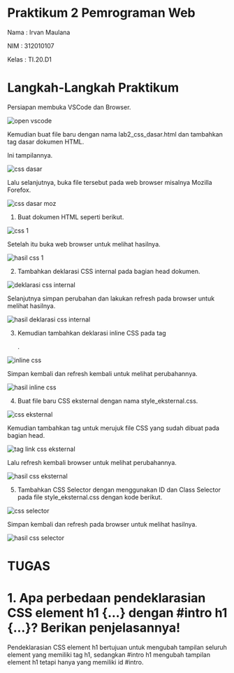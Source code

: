 # Praktikum 2 Pemrograman Web
Nama : Irvan Maulana

NIM : 312010107

Kelas : TI.20.D1

# Langkah-Langkah Praktikum
Persiapan membuka VSCode dan Browser.

![open vscode](https://user-images.githubusercontent.com/101796034/159760326-f0c06cd1-6009-4775-a1a2-7453119d2dc8.jpg)


Kemudian buat file baru dengan nama lab2_css_dasar.html dan tambahkan tag dasar dokumen HTML.

Ini tampilannya.

![css dasar](https://user-images.githubusercontent.com/101796034/159764564-9c04cb02-0faf-4d3b-afcc-0e3f4eb44bff.jpg)


Lalu selanjutnya, buka file tersebut pada web browser misalnya Mozilla Forefox.

![css dasar moz](https://user-images.githubusercontent.com/101796034/159765813-6e3208f2-3253-423e-9c4a-02a5e64f3500.jpg)


1. Buat dokumen HTML seperti berikut.

![css 1](https://user-images.githubusercontent.com/101796034/160158765-3d38e345-bd78-43c2-91d3-1d5e9009ccf1.jpg)


Setelah itu buka web browser untuk melihat hasilnya.

![hasil css 1](https://user-images.githubusercontent.com/101796034/160159262-54409561-e0b7-4288-afed-e54d908612c1.jpg)


2. Tambahkan deklarasi CSS internal pada bagian head dokumen.

![deklarasi css internal](https://user-images.githubusercontent.com/101796034/160159821-e69cf2ab-e7d9-43cd-b962-438d367927de.jpg)


Selanjutnya simpan perubahan dan lakukan refresh pada browser untuk melihat hasilnya.

![hasil deklarasi css internal](https://user-images.githubusercontent.com/101796034/160160279-0fc5eeb7-67dd-43a3-b26b-3ff3406553e7.jpg)


3. Kemudian tambahkan deklarasi inline CSS pada tag <p>.
  
![inline css](https://user-images.githubusercontent.com/101796034/160161197-b0927995-87d0-43f1-a513-ed47f04ddc0b.jpg)


Simpan kembali dan refresh kembali untuk melihat perubahannya.
  
![hasil inline css](https://user-images.githubusercontent.com/101796034/160161455-bb759d98-907b-49c8-8390-e40d4b003b59.jpg)

  
4. Buat file baru CSS eksternal dengan nama style_eksternal.css.
  
  ![css eksternal](https://user-images.githubusercontent.com/101796034/160162441-0fd46e74-58cc-4fdc-a331-e0de5f780ef3.jpg)


Kemudian tambahkan tag <link> untuk merujuk file CSS yang sudah dibuat pada bagian head.
  
  ![tag link css eksternal](https://user-images.githubusercontent.com/101796034/160163151-aca012f2-a81b-4788-8efd-bf1a2b7debce.jpg)
  
  
  Lalu refresh kembali browser untuk melihat perubahannya.

  ![hasil css eksternal](https://user-images.githubusercontent.com/101796034/160166770-761a0c8e-7e5a-4068-9f63-30e8c71f42d8.jpg)

  
5. Tambahkan CSS Selector dengan menggunakan ID dan Class Selector pada file style_eksternal.css dengan kode berikut.
  
  ![css selector](https://user-images.githubusercontent.com/101796034/160169713-30fa953b-7f70-496e-be00-b2e372c92990.jpg)
  
  
  Simpan kembali dan refresh pada browser untuk melihat hasilnya.

  ![hasil css selector](https://user-images.githubusercontent.com/101796034/160170089-4a6c65f5-bf52-44e9-8fe2-1b8f4c99c802.jpg)
  
  
  # TUGAS
  # 1. Apa perbedaan pendeklarasian CSS element h1 {...} dengan #intro h1 {...}? Berikan penjelasannya!
  Pendeklarasian CSS element h1 bertujuan untuk mengubah tampilan seluruh element yang memiliki tag h1, sedangkan #intro h1 mengubah tampilan element h1 tetapi hanya yang memiliki id #intro.
  
  
  
  
  
  
  
